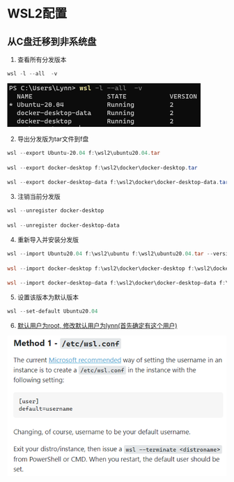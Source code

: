 # WSL2配置

## 从C盘迁移到非系统盘

1. 查看所有分发版本

```powershell
wsl -l --all  -v
```

![image-20220315105542588](wsl配置.assets/image-20220315105542588.png)

2. 导出分发版为tar文件到f盘

```powershell
wsl --export Ubuntu-20.04 f:\wsl2\ubuntu20.04.tar

wsl --export docker-desktop f:\wsl2\docker\docker-desktop.tar

wsl --export docker-desktop-data f:\wsl2\docker\docker-desktop-data.tar
```

3. 注销当前分发版

```powershell
wsl --unregister docker-desktop

wsl --unregister docker-desktop-data
```

4. 重新导入并安装分发版

```powershell
wsl --import Ubuntu20.04 f:\wsl2\ubuntu f:\wsl2\ubuntu20.04.tar --version 2

wsl --import docker-desktop f:\wsl2\docker\docker-desktop f:\wsl2\docker\docker-desktop.tar --version 2

wsl --import docker-desktop-data f:\wsl2\docker\docker-desktop-data f:\wsl2\docker\docker-desktop-data.tar --version 2
```

5. 设置该版本为默认版本

```powershell
wsl --set-default Ubuntu20.04
```

6. [默认用户为root, 修改默认用户为lynn(首先确定有这个用户)](https://superuser.com/questions/1566022/how-to-set-default-user-for-manually-installed-wsl-distro)

![image-20220315120420875](wsl配置.assets/image-20220315120420875.png)
